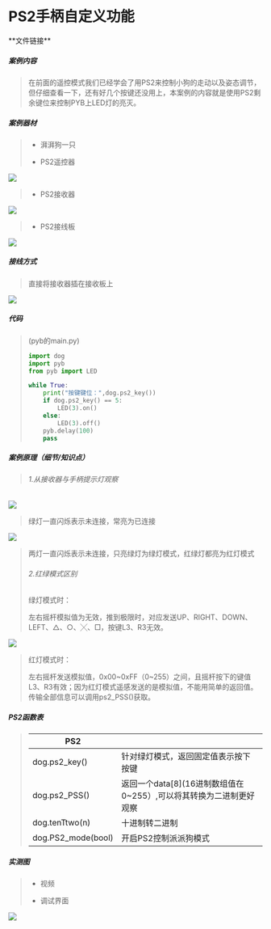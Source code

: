 # PS2手柄自定义功能

\*\*文件链接**

##### 案例内容

>​	在前面的遥控模式我们已经学会了用PS2来控制小狗的走动以及姿态调节，但仔细查看一下，还有好几个按键还没用上，本案例的内容就是使用PS2剩余键位来控制PYB上LED灯的亮灭。

##### 案例器材

>* 湃湃狗一只
>
>* PS2遥控器
>

![](/pic/ch5/5.1.2/1.png) 

>* PS2接收器
>

![](/pic/ch5/5.1.2/2.png) 

>* PS2接线板
>

![](/pic/ch5/5.1.2/3.png) 

##### 接线方式

>直接将接收器插在接收板上
>

![](/pic/ch5/5.1.2/4.png) 

##### 代码

>(pyb的main.py)
>
> ```python
>import dog
>import pyb
>from pyb import LED
> 
> while True:
>     print("按键键位：",dog.ps2_key())
>     if dog.ps2_key() == 5:
>         LED(3).on()
>     else:
>         LED(3).off()
>     pyb.delay(100)
>     pass
> ```
> 

##### 案例原理（细节/知识点）

>###### 1.从接收器与手柄提示灯观察

![](/pic/ch5/5.1.2/5.png) 

>   绿灯一直闪烁表示未连接，常亮为已连接
>

![](/pic/ch5/5.1.2/6.png) 

>   两灯一直闪烁表示未连接，只亮绿灯为绿灯模式，红绿灯都亮为红灯模式
>
>###### 2.红绿模式区别
>
>   绿灯模式时：
>
>   左右摇杆模拟值为无效，推到极限时，对应发送UP、RIGHT、DOWN、LEFT、△、○、╳、□，按键L3、R3无效。
>

![](/pic/ch5/5.1.2/7.png) 

>   红灯模式时：
>
>   左右摇杆发送模拟值，0x00~0xFF（0~255）之间，且摇杆按下的键值L3、R3有效；因为红灯模式遥感发送的是模拟值，不能用简单的返回值。传输全部信息可以调用ps2_PSS()获取。

##### PS2函数表

>| PS2                |                                                              |
>| ------------------ | ------------------------------------------------------------ |
>| dog.ps2_key()      | 针对绿灯模式，返回固定值表示按下按键                         |
>| dog.ps2_PSS()      | 返回一个data[8](16进制数组值在0~255）,可以将其转换为二进制更好观察 |
>| dog.tenTtwo(n)     | 十进制转二进制                                               |
>| dog.PS2_mode(bool) | 开启PS2控制派派狗模式                                        |

##### 实测图

>- 视频
>
>- 调试界面
>

![](/pic/ch5/5.1.2/8.png) 
